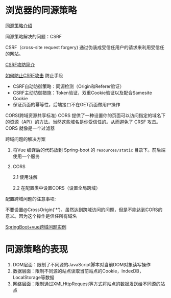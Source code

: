 # 浏览器的同源策略

[同源策略介绍](https://developer.mozilla.org/zh-CN/docs/Web/Security/Same-origin_policy)

同源策略解决的问题：CSRF

CSRF（cross-site request forgery) 通过伪装成受信任用户的请求来利用受信任的网站。

[CSRF攻防简介](https://blog.csdn.net/stpeace/article/details/53512283)

[如何防止CSRF攻击](https://tech.meituan.com/2018/10/11/fe-security-csrf.html)
防止手段
- CSRF自动防御策略：同源检测（Origin和Referer验证）
- CSRF主动防御措施：Token验证，双重Cookie验证以及配合Samesite Cookie
- 保证页面的幂等性，后端接口不在GET页面做用户操作

CORS(跨域资源共享标准)
CORS 提供了一种设置你的页面可以访问指定的域名下的资源（API）的方法。当然这些域名是你受信任的。从而避免了 CRSF 攻击。CORS 就像是一个过滤器

跨域问题的解决方案

1. 将Vue 编译后的代码放到 Spring-boot 的 `resources/static` 目录下。前后端使用一个服务

2. CORS

   2.1 使用注解

   2.2 在配置类中设置CORS（设置全局跨域）

配置跨域问题的注意事项:

不要设置@CrossOrigin('*')。虽然达到跨域访问的问题，但是不能达到CORS的意义。因为这个操作是信任所有域名

[SpringBoot+vue跨域问题实例](https://zhuanlan.zhihu.com/p/66276472)

# 同源策略的表现
1. DOM层面：限制了不同源的JavaScript脚本对当前DOM对象读写操作
2. 数据层面：限制不同源的站点读取当前站点的Cookie，IndexDB，LocalStorage等数据
3. 网络层面：限制通过XMLHttpRequest等方式将站点的数据发送给不同源的站点











